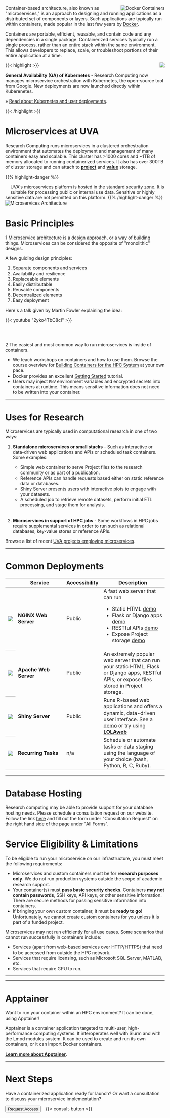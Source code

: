 <!--
  <img src="/images/carousel/microservice-army.png" alt="Stand out from the pack" />
-->

<p class=lead style="margin-top:2rem;">
  <img src="/images/docker-logo.png" style="max-width:30%;" alt="Docker Containers" align="right" />
  Container-based architecture, also known as "microservices," is an approach to designing and running applications as a distributed set of components or layers. Such applications are typically run within containers, made popular in the last few years by <a href="https://www.docker.com" target="_new">Docker</a>.
</p>
<p class=lead>
  Containers are portable, efficient, reusable, and contain code and any dependencies in a single package.
  Containerized services typically run a single process, rather than an entire stack within the same environment. 
  This allows developers to replace, scale, or troubleshoot portions of their entire application at a time.
</p>

{{< highlight >}}
<img style="max-width:100px;float:right;" src="/images/logos/k8s-icon.png" />
<p><b>General Availability (GA) of Kubernetes</b> - Research Computing now manages microservice orchestration
with Kubernetes, the open-source tool from Google. New deployments are now launched directly within Kuberenetes.</p>
<p>&raquo; <a href="/userinfo/k8s/deployments/">Read about Kubernetes and user deployments</a>.</p>
{{< /highlight >}}

# Microservices at UVA
Research Computing runs microservices in a clustered orchestration environment that automates the deployment and management of many containers easy and scalable. This cluster has >1000 cores and ~1TB of memory allocated to running containerized services. It also has over 300TB of cluster storage and can attach to [**project**](/userinfo/storage/) and [**value**](/userinfo/storage/) storage.

{{% highlight-danger %}}
<div style="float:left;margin:0.5rem 1rem 1rem 0rem;"><i class="fa fa-3x fa-exclamation-triangle" aria-hidden="true"></i></div>
UVA's microservices platform is hosted in the standard security zone. It is suitable for processing public or internal use data. Sensitive or highly sensitive data are not permitted on this platform. 
{{% /highlight-danger %}}

<img src="/images/microservices/microservice-cluster.jpg" alt="Microservices Architecture" style="" />

# Basic Principles

<p class="lead"><span class="badge badge-default">1</span> Microservice architecture is a design approach, or a way of building things. Microservices can be considered the opposite of "monolithic" designs.</p>

A few guiding design principles:

1. Separate components and services
2. Availability and resilience
3. Replaceable elements
4. Easily distributable
5. Reusable components
6. Decentralized elements
7. Easy deployment

Here's a talk given by Martin Fowler explaining the idea:

{{< youtube "2yko4TbC8cI" >}}

<div style="width:100%;height:2rem;"></div>

<p class="lead"><span class="badge badge-default">2</span> The easiest and most common way to run microservices is inside of containers.</p>

- We teach workshops on containers and how to use them. Browse the course overview for <a href="https://learning.rc.virginia.edu/tag/containers/" target="_new">Building Containers for the HPC System</a> at your own pace.
- Docker provides an excellent [Getting Started](https://docs.docker.com/get-started/) tutorial.
- Users may inject `ENV` environment variables and encrypted secrets into containers at runtime. This means sensitive information does not need to be written into your container.

- - -

# Uses for Research

<p class="lead">Microservices are typically used in computational research in one of two ways:</p>

<ol>
  <li class=lead><b>Standalone microservices or small stacks</b> - Such as interactive or data-driven web applications and APIs or scheduled task containers. Some examples:</li>
    <ul style="margin-bottom:2rem;">
      <li>Simple web container to serve Project files to the research community or as part of a publication.
      <li>Reference APIs can handle requests based either on static reference data or databases.
      <li>Shiny Server presents users with interactive plots to engage with your datasets.
      <li>A scheduled job to retrieve remote datasets, perform initial ETL processing, and stage them for analysis.
    </ul>

  <li class=lead><b>Microservices in support of HPC jobs</b> - Some workflows in HPC jobs require supplemental services in order to run such as relational databases, key-value stores or reference APIs.
</ol>


Browse a list of recent [UVA projects employing microservices](/project?tag=.containers).

- - -

# Common Deployments

<table class="table table-striped">
  <thead>
    <tr>
      <th scope="col"></th>
      <th scope="col">Service</th>
      <th scope="col">Accessibility</th>
      <th scope="col" style="width:40%;">Description</th>
    </tr>
  </thead>
  <tbody>
    <tr>
      <th scope="row" style="text-align:center;"><img style="max-width:4rem;" src="/images/microservices/nginx-500x500.png" /></th>
      <td style="font-weight:bold;">NGINX Web Server</td>
      <td>Public</td>
      <td>A fast web server that can run
        <ul>
          <li>Static HTML <a target="_new" href="http://innovation.lab.virginia.edu/" class="badge badge-primary">demo</a>
          <li>Flask or Django apps <a target="_new" href="http://bartweb.org/" class="badge badge-primary">demo</a>
          <li>RESTful APIs <a target="_new" href="http://ids.uvadcos.io/docs" class="badge badge-primary">demo</a>
          <li>Expose Project storage <a target="_new" href="http://big.databio.org/" class="badge badge-primary">demo</a>
        </ul>
      </td>
    </tr>
    <tr>
      <th scope="row" style="text-align:center;"><img style="max-width:6rem;" src="/images/microservices/apache_logo.jpg" /></th>
      <td style="font-weight:bold;">Apache Web Server</td>
      <td>Public</td>
      <td>An extremely popular web server that can run your static HTML, Flask or Django apps, RESTful APIs, or expose files stored in Project storage.</td>
    </tr>
    <tr>
      <th scope="row" style="text-align:center;"><img style="max-width:4rem;" src="/images/microservices/shiny-server.png" /></th>
      <td style="font-weight:bold;">Shiny Server</td>
      <td>Public</td>
      <td>Runs R-based web applications and offers a dynamic, data-driven user interface. See a <a href="https://www.rstudio.com/products/shiny/shiny-user-showcase/" target="_new" class="badge badge-primary">demo</a> or try using <a target="_new" href="https://github.com/databio/LOLAweb" class="badge badge-primary"><b>LOLAweb</a></td>
    </tr>
    <tr>
      <th scope="row" style="text-align:center;"><img style="max-width:4rem;" src="/images/microservices/bash_512x512.png" /></th>
      <td style="font-weight:bold;">Recurring Tasks</td>
      <td>n/a</td>
      <td>Schedule or automate tasks or data staging using the language of your choice (bash, Python, R, C, Ruby).</td>
    </tr>
  </tbody>
</table>

- - - 

# Database Hosting

Research computing may be able to provide support for your database hosting needs. Please schedule a consultation request on our website. Follow the link [here](https://www.rc.virginia.edu/form/support-request/) and fill out the form under "Consultation Request" on the right hand side of the page under "All Forms".

# Service Eligibility & Limitations

<div class="alert alert-danger" role="alert">
To be eligible to run your microservice on our infrastructure, you must meet the following requirements:

<ul>
  <li>Microservices and custom containers must be for <b>research purposes only</b>. We do not run production systems outside the scope 
of academic research support.
  <li>Your container(s) must <b>pass basic security checks</b>. Containers <b>may not contain passwords</b>, SSH keys, API keys, or 
other sensitive information. There are secure methods for passing sensitive information into containers.
  <li>If bringing your own custom container, it must be <b>ready to go</b>! Unfortunately, we cannot create custom containers for you 
unless it is part of a funded project.
</ul>

Microservices may not run efficiently for all use cases. Some scenarios that cannot run successfully in containers include:

<ul>
  <li>Services (apart from web-based services over HTTP/HTTPS) that need to be accessed from outside the HPC network.
  <li>Services that require licensing, such as Microsoft SQL Server, MATLAB, etc.
  <li>Services that require GPU to run.
</ul>
</div>

- - -
<!--
# Pricing

Container services hosted by UVA Research Computing fall under this pricing structure:

{{< pricing microservices >}}
-->
- - -

# Apptainer

Want to run your container within an HPC environment? It can be done, using Apptainer! 

Apptainer is a container application targeted to multi-user, high-performance computing systems. It interoperates well with Slurm and with the Lmod modules system. It can be used to create and run its own containers, or it can import Docker containers.

[**Learn more about Apptainer**](/userinfo/hpc/software/apptainer/).

- - -

# Next Steps

Have a containerized application ready for launch? Or want a consultation to discuss your microservice implementation?

<a href="/form/containers/"><button class="btn btn-success">Request Access</button></a> &nbsp;&nbsp; {{< consult-button >}}
